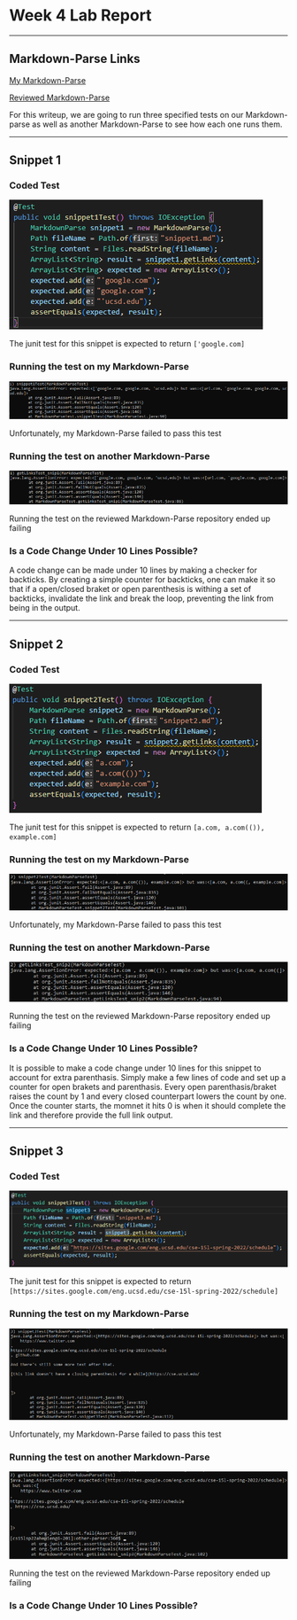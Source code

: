 # **Week 4 Lab Report**
___
## Markdown-Parse Links

[My Markdown-Parse](https://github.com/Pahsuleyk/markdown-parser)

[Reviewed Markdown-Parse](https://github.com/katieki/markdown-parser)

For this writeup, we are going to run three specified tests on our Markdown-parse as well as another Markdown-Parse to see how each one runs them.
___
## Snippet 1
### Coded Test
![Junit Test 1](Writeup4_SS/snippet1Test.png)

The junit test for this snippet is expected to return `['google.com]`

### Running the test on my Markdown-Parse
![My test 1](Writeup4_SS/test1.png)

Unfortunately, my Markdown-Parse failed to pass this test

### Running the test on another Markdown-Parse
![Reviewed test1](Writeup4_SS/othertest1.png)

Running the test on the reviewed Markdown-Parse repository ended up failing

### Is a Code Change Under 10 Lines Possible?
A code change can be made under 10 lines by making a checker for backticks. By creating a simple counter for backticks, one can make it so that if a open/closed braket or open parenthesis is withing a set of backticks, invalidate the link and break the loop, preventing the link from being in the output.
___
## Snippet 2
### Coded Test
![Junit Test 2](Writeup4_SS/snippet2Test.png)

The junit test for this snippet is expected to return `[a.com, a.com(()), example.com]`

### Running the test on my Markdown-Parse
![My test 1](Writeup4_SS/test2.png)

Unfortunately, my Markdown-Parse failed to pass this test

### Running the test on another Markdown-Parse
![Reviewed test1](Writeup4_SS/othertest2.png)

Running the test on the reviewed Markdown-Parse repository ended up failing

### Is a Code Change Under 10 Lines Possible?
It is possible to make a code change under 10 lines for this snippet to account for extra parenthasis. Simply make a few lines of code and set up a counter for open brakets and parenthasis. Every open parenthasis/braket raises the count by 1 and every closed counterpart lowers the count by one. Once the counter starts, the momnet it hits 0 is when it should complete the link and therefore provide the full link output.
___
## Snippet 3
### Coded Test
![Junit Test 3](Writeup4_SS/snippet3Test.png)

The junit test for this snippet is expected to return `[https://sites.google.com/eng.ucsd.edu/cse-15l-spring-2022/schedule]`

### Running the test on my Markdown-Parse
![My test 1](Writeup4_SS/test3.png)

Unfortunately, my Markdown-Parse failed to pass this test

### Running the test on another Markdown-Parse
![Reviewed test1](Writeup4_SS/othertest3.png)

Running the test on the reviewed Markdown-Parse repository ended up failing

### Is a Code Change Under 10 Lines Possible?